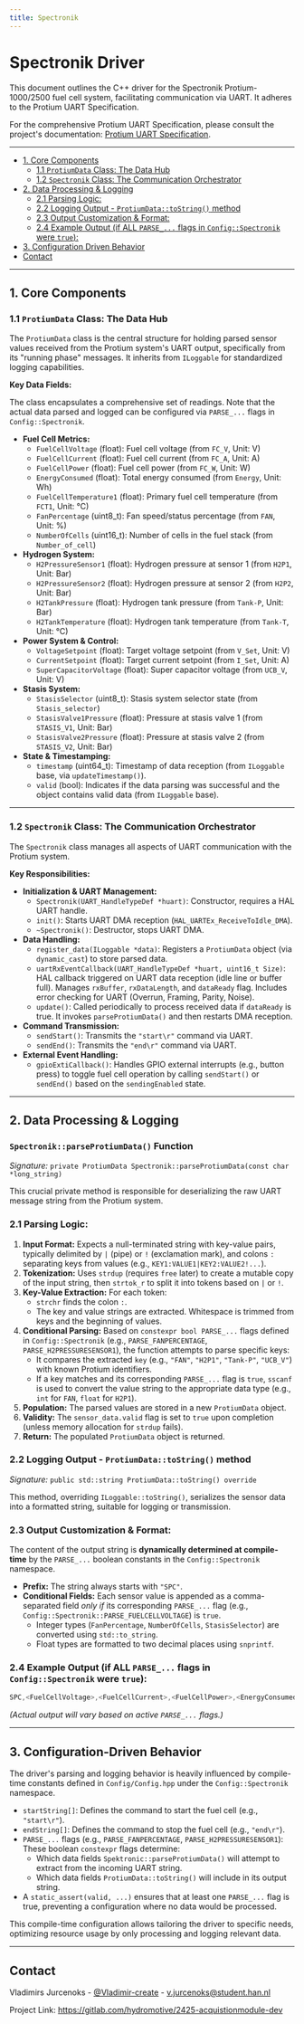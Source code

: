 ```yaml
---
title: Spectronik
---
```






# Spectronik Driver

This document outlines the C++ driver for the Spectronik Protium-1000/2500 fuel cell system, facilitating communication via UART. It adheres to the Protium UART Specification.

For the comprehensive Protium UART Specification, please consult the project's documentation: [Protium UART Specification](home/data-collection-unit/documentation/spectronik).

---
<!-- TOC -->
<!-- TOC -->
* [1. Core Components](#1-core-components)
  * [1.1 `ProtiumData` Class: The Data Hub](#11-protiumdata-class-the-data-hub)
  * [1.2 `Spectronik` Class: The Communication Orchestrator](#12-spectronik-class-the-communication-orchestrator)
* [2. Data Processing & Logging](#2-data-processing--logging)
  * [2.1 Parsing Logic:](#21-parsing-logic)
  * [2.2 Logging Output - `ProtiumData::toString()` method](#22-logging-output---protiumdatatostring-method)
  * [2.3 Output Customization & Format:](#23-output-customization--format)
  * [2.4 Example Output (if ALL `PARSE_...` flags in `Config::Spectronik` were `true`):](#24-example-output-if-all-parse_-flags-in-configspectronik-were-true)
* [3. Configuration Driven Behavior](#3-configuration-driven-behavior)
* [Contact](#contact)
<!-- TOC -->
---

## 1. Core Components

### 1.1 `ProtiumData` Class: The Data Hub

The `ProtiumData` class is the central structure for holding parsed sensor values received from the Protium system's UART output, specifically from its "running phase" messages. It inherits from `ILoggable` for standardized logging capabilities.

**Key Data Fields:**

The class encapsulates a comprehensive set of readings. Note that the actual data parsed and logged can be configured via `PARSE_...` flags in `Config::Spectronik`.

*   **Fuel Cell Metrics:**
    *   `FuelCellVoltage` (float): Fuel cell voltage (from `FC_V`, Unit: V)
    *   `FuelCellCurrent` (float): Fuel cell current (from `FC_A`, Unit: A)
    *   `FuelCellPower` (float): Fuel cell power (from `FC_W`, Unit: W)
    *   `EnergyConsumed` (float): Total energy consumed (from `Energy`, Unit: Wh)
    *   `FuelCellTemperature1` (float): Primary fuel cell temperature (from `FCT1`, Unit: °C)
    *   `FanPercentage` (uint8_t): Fan speed/status percentage (from `FAN`, Unit: %)
    *   `NumberOfCells` (uint16_t): Number of cells in the fuel stack (from `Number_of_cell`)
*   **Hydrogen System:**
    *   `H2PressureSensor1` (float): Hydrogen pressure at sensor 1 (from `H2P1`, Unit: Bar)
    *   `H2PressureSensor2` (float): Hydrogen pressure at sensor 2 (from `H2P2`, Unit: Bar)
    *   `H2TankPressure` (float): Hydrogen tank pressure (from `Tank-P`, Unit: Bar)
    *   `H2TankTemperature` (float): Hydrogen tank temperature (from `Tank-T`, Unit: °C)
*   **Power System & Control:**
    *   `VoltageSetpoint` (float): Target voltage setpoint (from `V_Set`, Unit: V)
    *   `CurrentSetpoint` (float): Target current setpoint (from `I_Set`, Unit: A)
    *   `SuperCapacitorVoltage` (float): Super capacitor voltage (from `UCB_V`, Unit: V)
*   **Stasis System:**
    *   `StasisSelector` (uint8_t): Stasis system selector state (from `Stasis_selector`)
    *   `StasisValve1Pressure` (float): Pressure at stasis valve 1 (from `STASIS_V1`, Unit: Bar)
    *   `StasisValve2Pressure` (float): Pressure at stasis valve 2 (from `STASIS_V2`, Unit: Bar)
*   **State & Timestamping:**
    *   `timestamp` (uint64_t): Timestamp of data reception (from `ILoggable` base, via `updateTimestamp()`).
    *   `valid` (bool): Indicates if the data parsing was successful and the object contains valid data (from `ILoggable` base).

---

### 1.2 `Spectronik` Class: The Communication Orchestrator

The `Spectronik` class manages all aspects of UART communication with the Protium system.

**Key Responsibilities:**

*   **Initialization & UART Management:**
    *   `Spectronik(UART_HandleTypeDef *huart)`: Constructor, requires a HAL UART handle.
    *   `init()`: Starts UART DMA reception (`HAL_UARTEx_ReceiveToIdle_DMA`).
    *   `~Spectronik()`: Destructor, stops UART DMA.
*   **Data Handling:**
    *   `register_data(ILoggable *data)`: Registers a `ProtiumData` object (via `dynamic_cast`) to store parsed data.
    *   `uartRxEventCallback(UART_HandleTypeDef *huart, uint16_t Size)`: HAL callback triggered on UART data reception (idle line or buffer full). Manages `rxBuffer`, `rxDataLength`, and `dataReady` flag. Includes error checking for UART (Overrun, Framing, Parity, Noise).
    *   `update()`: Called periodically to process received data if `dataReady` is true. It invokes `parseProtiumData()` and then restarts DMA reception.
*   **Command Transmission:**
    *   `sendStart()`: Transmits the `"start\r"` command via UART.
    *   `sendEnd()`: Transmits the `"end\r"` command via UART.
*   **External Event Handling:**
    *   `gpioExtiCallback()`: Handles GPIO external interrupts (e.g., button press) to toggle fuel cell operation by calling `sendStart()` or `sendEnd()` based on the `sendingEnabled` state.

---

## 2. Data Processing & Logging

### `Spectronik::parseProtiumData()` Function

*Signature:* `private ProtiumData Spectronik::parseProtiumData(const char *long_string)`

This crucial private method is responsible for deserializing the raw UART message string from the Protium system.

### 2.1 Parsing Logic:

1.  **Input Format:** Expects a null-terminated string with key-value pairs, typically delimited by `|` (pipe) or `!` (exclamation mark), and colons `:` separating keys from values (e.g., `KEY1:VALUE1|KEY2:VALUE2!...`).
2.  **Tokenization:** Uses `strdup` (requires `free` later) to create a mutable copy of the input string, then `strtok_r` to split it into tokens based on `|` or `!`.
3.  **Key-Value Extraction:** For each token:
    *   `strchr` finds the colon `:`.
    *   The key and value strings are extracted. Whitespace is trimmed from keys and the beginning of values.
4.  **Conditional Parsing:** Based on `constexpr bool PARSE_...` flags defined in `Config::Spectronik` (e.g., `PARSE_FANPERCENTAGE`, `PARSE_H2PRESSURESENSOR1`), the function attempts to parse specific keys:
    *   It compares the extracted `key` (e.g., `"FAN"`, `"H2P1"`, `"Tank-P"`, `"UCB_V"`) with known Protium identifiers.
    *   If a key matches and its corresponding `PARSE_...` flag is `true`, `sscanf` is used to convert the value string to the appropriate data type (e.g., `int` for `FAN`, `float` for `H2P1`).
5.  **Population:** The parsed values are stored in a new `ProtiumData` object.
6.  **Validity:** The `sensor_data.valid` flag is set to `true` upon completion (unless memory allocation for `strdup` fails).
7.  **Return:** The populated `ProtiumData` object is returned.

### 2.2 Logging Output - `ProtiumData::toString()` method

*Signature:* `public std::string ProtiumData::toString() override`

This method, overriding `ILoggable::toString()`, serializes the sensor data into a formatted string, suitable for logging or transmission.

### 2.3 Output Customization & Format:

The content of the output string is **dynamically determined at compile-time** by the `PARSE_...` boolean constants in the `Config::Spectronik` namespace.

*   **Prefix:** The string always starts with `"SPC"`.
*   **Conditional Fields:** Each sensor value is appended as a comma-separated field *only if* its corresponding `PARSE_...` flag (e.g., `Config::Spectronik::PARSE_FUELCELLVOLTAGE`) is `true`.
    *   Integer types (`FanPercentage`, `NumberOfCells`, `StasisSelector`) are converted using `std::to_string`.
    *   Float types are formatted to two decimal places using `snprintf`.

### 2.4 Example Output (if ALL `PARSE_...` flags in `Config::Spectronik` were `true`):
```c++
SPC,<FuelCellVoltage>,<FuelCellCurrent>,<FuelCellPower>,<EnergyConsumed>,<FuelCellTemperature1>,<FanPercentage>,<NumberOfCells>,<H2PressureSensor1>,<H2PressureSensor2>,<H2TankPressure>,<H2TankTemperature>,<VoltageSetpoint>,<CurrentSetpoint>,<SuperCapacitorVoltage>,<StasisSelector>,<StasisValve1Pressure>,<StasisValve2Pressure>
```
*(Actual output will vary based on active `PARSE_...` flags.)*

---

## 3. Configuration-Driven Behavior

The driver's parsing and logging behavior is heavily influenced by compile-time constants defined in `Config/Config.hpp` under the `Config::Spectronik` namespace.

*   `startString[]`: Defines the command to start the fuel cell (e.g., `"start\r"`).
*   `endString[]`: Defines the command to stop the fuel cell (e.g., `"end\r"`).
*   `PARSE_...` flags (e.g., `PARSE_FANPERCENTAGE`, `PARSE_H2PRESSURESENSOR1`): These boolean `constexpr` flags determine:
    *   Which data fields `Spektronic::parseProtiumData()` will attempt to extract from the incoming UART string.
    *   Which data fields `ProtiumData::toString()` will include in its output string.
*   A `static_assert(valid, ...)` ensures that at least one `PARSE_...` flag is true, preventing a configuration where no data would be processed.

This compile-time configuration allows tailoring the driver to specific needs, optimizing resource usage by only processing and logging relevant data.

---
## Contact

Vladimirs Jurcenoks - [@Vladimir-create](https://gitlab.com/Vladimir-create)  - [v.jurcenoks@student.han.nl](mailto:v.jurcenoks@student.han.nl)

Project Link: https://gitlab.com/hydromotive/2425-acquistionmodule-dev